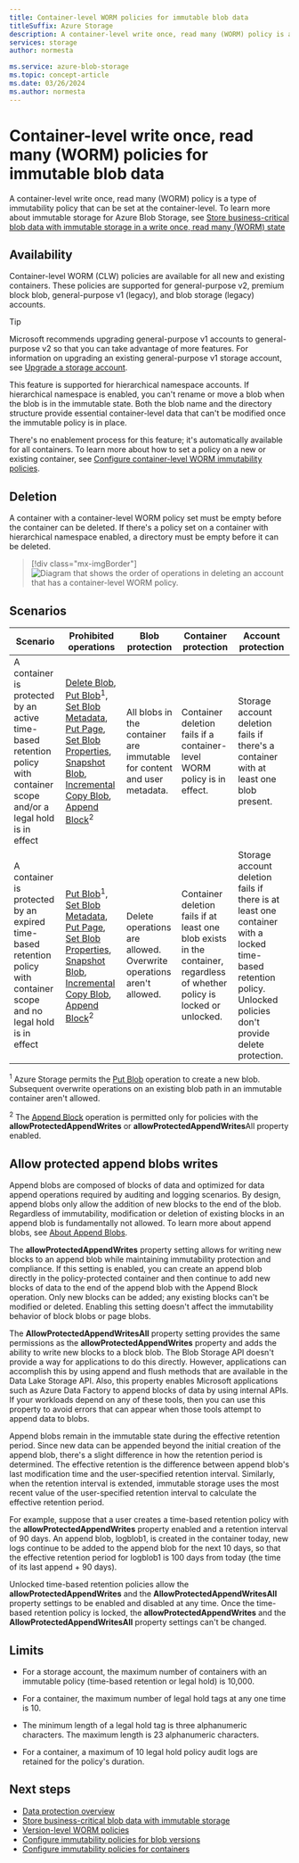 ```yaml
---
title: Container-level WORM policies for immutable blob data
titleSuffix: Azure Storage
description: A container-level write once, read many (WORM) policy is a type of immutability policy that can be set at the container-level.
services: storage
author: normesta

ms.service: azure-blob-storage
ms.topic: concept-article
ms.date: 03/26/2024
ms.author: normesta
---
```


# Container-level write once, read many (WORM) policies for immutable blob data

A container-level write once, read many (WORM) policy is a type of immutability policy that can be set at the container-level. To learn more about immutable storage for Azure Blob Storage, see [Store business-critical blob data with immutable storage in a write once, read many (WORM) state](immutable-storage-overview.md)

## Availability

Container-level WORM (CLW) policies are available for all new and existing containers. These policies are supported for general-purpose v2, premium block blob, general-purpose v1 (legacy), and blob storage (legacy) accounts.

> [!TIP]
> Microsoft recommends upgrading general-purpose v1 accounts to general-purpose v2 so that you can take advantage of more features. For information on upgrading an existing general-purpose v1 storage account, see [Upgrade a storage account](../common/storage-account-upgrade.md).

This feature is supported for hierarchical namespace accounts. If hierarchical namespace is enabled, you can't rename or move a blob when the blob is in the immutable state. Both the blob name and the directory structure provide essential container-level data that can't be modified once the immutable policy is in place.

There's no enablement process for this feature; it's automatically available for all containers. To learn more about how to set a policy on a new or existing container, see [Configure container-level WORM immutability policies](immutable-policy-configure-container-scope.md).

## Deletion

A container with a container-level WORM policy set must be empty before the container can be deleted. If there's a policy set on a container with hierarchical namespace enabled, a directory must be empty before it can be deleted.

> [!div class="mx-imgBorder"]
> ![Diagram that shows the order of operations in deleting an account that has a container-level WORM policy.](media/immutable-version-level-worm-policies/container-level-immutable-storage-deletion.png)

## Scenarios

| Scenario | Prohibited operations | Blob protection | Container protection | Account protection |
|----|----|----|-----|-----|
| A container is protected by an active time-based retention policy with container scope and/or a legal hold is in effect | [Delete Blob](/rest/api/storageservices/delete-blob), [Put Blob](/rest/api/storageservices/put-blob)<sup>1</sup>, [Set Blob Metadata](/rest/api/storageservices/set-blob-metadata), [Put Page](/rest/api/storageservices/put-page), [Set Blob Properties](/rest/api/storageservices/set-blob-properties), [Snapshot Blob](/rest/api/storageservices/snapshot-blob), [Incremental Copy Blob](/rest/api/storageservices/incremental-copy-blob), [Append Block](/rest/api/storageservices/append-block)<sup>2</sup>| All blobs in the container are immutable for content and user metadata. | Container deletion fails if a container-level WORM policy is in effect.| Storage account deletion fails if there's a container with at least one blob present.|
| A container is protected by an expired time-based retention policy with container scope and no legal hold is in effect | [Put Blob](/rest/api/storageservices/put-blob)<sup>1</sup>, [Set Blob Metadata](/rest/api/storageservices/set-blob-metadata), [Put Page](/rest/api/storageservices/put-page), [Set Blob Properties](/rest/api/storageservices/set-blob-properties), [Snapshot Blob](/rest/api/storageservices/snapshot-blob), [Incremental Copy Blob](/rest/api/storageservices/incremental-copy-blob), [Append Block](/rest/api/storageservices/append-block)<sup>2</sup> | Delete operations are allowed. Overwrite operations aren't allowed. | Container deletion fails if at least one blob exists in the container, regardless of whether policy is locked or unlocked. | Storage account deletion fails if there is at least one container with a locked time-based retention policy.<br>Unlocked policies don't provide delete protection.|

<sup>1</sup>    Azure Storage permits the [Put Blob](/rest/api/storageservices/put-blob) operation to create a new blob. Subsequent overwrite operations on an existing blob path in an immutable container aren't allowed.

<sup>2</sup>    The [Append Block](/rest/api/storageservices/append-block) operation is permitted only for policies with the **allowProtectedAppendWrites** or **allowProtectedAppendWrites**All property enabled.

## Allow protected append blobs writes

Append blobs are composed of blocks of data and optimized for data append operations required by auditing and logging scenarios. By design, append blobs only allow the addition of new blocks to the end of the blob. Regardless of immutability, modification or deletion of existing blocks in an append blob is fundamentally not allowed. To learn more about append blobs, see [About Append Blobs](/rest/api/storageservices/understanding-block-blobs--append-blobs--and-page-blobs#about-append-blobs).

The **allowProtectedAppendWrites** property setting allows for writing new blocks to an append blob while maintaining immutability protection and compliance. If this setting is enabled, you can create an append blob directly in the policy-protected container and then continue to add new blocks of data to the end of the append blob  with the Append Block operation. Only new blocks can be added; any existing blocks can't be modified or deleted. Enabling this setting doesn't affect the immutability behavior of block blobs or page blobs.

The **AllowProtectedAppendWritesAll** property setting provides the same permissions as the **allowProtectedAppendWrites** property and adds the ability to write new blocks to a block blob. The Blob Storage API doesn't provide a way for applications to do this directly. However, applications can accomplish this by using append and flush methods that are available in the Data Lake Storage API. Also, this property enables Microsoft applications such as Azure Data Factory to append blocks of data by using internal APIs. If your workloads depend on any of these tools, then you can use this property to avoid errors that can appear when those tools attempt to append data to blobs.

Append blobs remain in the immutable state during the effective retention period. Since new data can be appended beyond the initial creation of the append blob, there's a slight difference in how the retention period is determined. The effective retention is the difference between append blob's last modification time and the user-specified retention interval. Similarly, when the retention interval is extended, immutable storage uses the most recent value of the user-specified retention interval to calculate the effective retention period.

For example, suppose that a user creates a time-based retention policy with the **allowProtectedAppendWrites** property enabled and a retention interval of 90 days. An append blob, logblob1, is created in the container today, new logs continue to be added to the append blob for the next 10 days, so that the effective retention period for logblob1 is 100 days from today (the time of its last append + 90 days).

Unlocked time-based retention policies allow the **allowProtectedAppendWrites** and the **AllowProtectedAppendWritesAll** property settings to be enabled and disabled at any time. Once the time-based retention policy is locked, the **allowProtectedAppendWrites** and the **AllowProtectedAppendWritesAll** property settings can't be changed.

## Limits

- For a storage account, the maximum number of containers with an immutable policy (time-based retention or legal hold) is 10,000.

- For a container, the maximum number of legal hold tags at any one time is 10. 

- The minimum length of a legal hold tag is three alphanumeric characters. The maximum length is 23 alphanumeric characters.

- For a container, a maximum of 10 legal hold policy audit logs are retained for the policy's duration.

## Next steps

- [Data protection overview](data-protection-overview.md)
- [Store business-critical blob data with immutable storage](immutable-storage-overview.md)
- [Version-level WORM policies](immutable-version-level-worm-policies.md)
- [Configure immutability policies for blob versions](immutable-policy-configure-version-scope.md)
- [Configure immutability policies for containers](immutable-policy-configure-container-scope.md)

